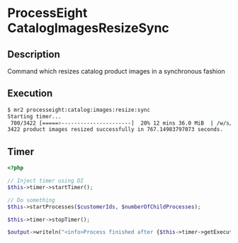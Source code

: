 # ProcessEight CatalogImagesResizeSync

## Description

Command which resizes catalog product images in a synchronous fashion

## Execution

```bash
$ mr2 processeight:catalog:images:resize:sync
Starting timer...
 700/3422 [=====>----------------------]  20% 12 mins 36.0 MiB 	| /w/s/wsh07-blue_main.jpg
3422 product images resized successfully in 767.14983797073 seconds.
```

## Timer

```php
<?php

// Inject timer using DI
$this->timer->startTimer();

// Do something
$this->startProcesses($customerIds, $numberOfChildProcesses);

$this->timer->stopTimer();

$output->writeln("<info>Process finished after {$this->timer->getExecutionTimeInSeconds()} seconds</info>");
```